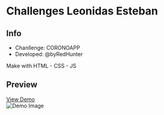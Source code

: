 # Challenges Leonidas Esteban

<h2>Info</h2>
<ul>
  <li>Chanllenge: CORONOAPP</li>
  <li>Developed: @byRedHunter</li>
</ul>

<p>Make with HTML - CSS - JS</p>

<h2>Preview</h2>
<a href='https://byredhunter.github.io/coronapp/'>View Demo</a>
<br />
<img src='https://repository-images.githubusercontent.com/432837267/ddda73f6-d354-4980-9cc2-2e9c0c8ddbb9' alt='Demo Image'>